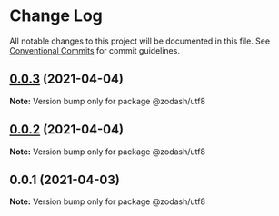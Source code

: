 # Change Log

All notable changes to this project will be documented in this file.
See [Conventional Commits](https://conventionalcommits.org) for commit guidelines.

## [0.0.3](https://github.com/zcorky/zodash/compare/@zodash/utf8@0.0.2...@zodash/utf8@0.0.3) (2021-04-04)

**Note:** Version bump only for package @zodash/utf8





## [0.0.2](https://github.com/zcorky/zodash/compare/@zodash/utf8@0.0.1...@zodash/utf8@0.0.2) (2021-04-04)

**Note:** Version bump only for package @zodash/utf8





## 0.0.1 (2021-04-03)

**Note:** Version bump only for package @zodash/utf8
